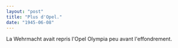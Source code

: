 ```yaml
---
layout: "post"
title: "Plus d'Opel."
date: "1945-06-08"
---
```


La Wehrmacht avait repris l'Opel Olympia peu avant l'effondrement.


<div class="histoire"></div>

<div class="commentaire"></div>